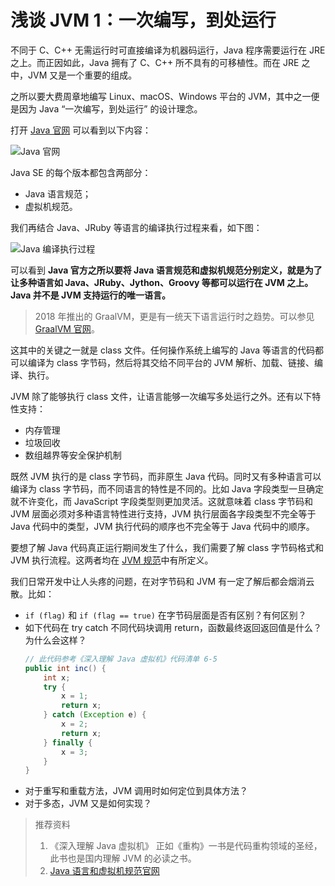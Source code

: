 # 浅谈 JVM 1：一次编写，到处运行

不同于 C、C++ 无需运行时可直接编译为机器码运行，Java 程序需要运行在 JRE 之上。而正因如此，Java 拥有了 C、C++ 所不具有的可移植性。而在 JRE 之中，JVM 又是一个重要的组成。

之所以要大费周章地编写 Linux、macOS、Windows 平台的 JVM，其中之一便是因为 Java “一次编写，到处运行” 的设计理念。

打开 [Java 官网](https://docs.oracle.com/javase/specs/index.html) 可以看到以下内容：

![Java 官网](https://blog-pic-1251295613.cos.ap-guangzhou.myqcloud.com/1641718576.98SmartPic.png)

Java SE 的每个版本都包含两部分：
- Java 语言规范；
- 虚拟机规范。

我们再结合 Java、JRuby 等语言的编译执行过程来看，如下图：

![Java 编译执行过程](https://blog-pic-1251295613.cos.ap-guangzhou.myqcloud.com/1641719366.23SmartPic.png)

可以看到 **Java 官方之所以要将 Java 语言规范和虚拟机规范分别定义，就是为了让多种语言如 Java、JRuby、Jython、Groovy 等都可以运行在 JVM 之上。Java 并不是 JVM 支持运行的唯一语言。**

> 2018 年推出的 GraalVM，更是有一统天下语言运行时之趋势。可以参见 [GraalVM 官网](https://www.graalvm.org/)。

这其中的关键之一就是 class 文件。任何操作系统上编写的 Java 等语言的代码都可以编译为 class 字节码，然后将其交给不同平台的 JVM 解析、加载、链接、编译、执行。

JVM 除了能够执行 class 文件，让语言能够一次编写多处运行之外。还有以下特性支持：
- 内存管理
- 垃圾回收
- 数组越界等安全保护机制

既然 JVM 执行的是 class 字节码，而非原生 Java 代码。同时又有多种语言可以编译为 class 字节码，而不同语言的特性是不同的。比如 Java 字段类型一旦确定就不许变化，而 JavaScript 字段类型则更加灵活。这就意味着 class 字节码和 JVM 层面必须对多种语言特性进行支持，JVM 执行层面各字段类型不完全等于 Java 代码中的类型，JVM 执行代码的顺序也不完全等于 Java 代码中的顺序。

要想了解 Java 代码真正运行期间发生了什么，我们需要了解 class 字节码格式和 JVM 执行流程。这两者均在 [JVM 规范](https://docs.oracle.com/javase/specs/jvms/se17/html/index.html)中有所定义。

我们日常开发中让人头疼的问题，在对字节码和 JVM 有一定了解后都会烟消云散。比如：
- `if (flag)` 和 `if (flag == true)` 在字节码层面是否有区别？有何区别？
- 如下代码在 try catch 不同代码块调用 return，函数最终返回返回值是什么？为什么会这样？
    ```java
    // 此代码参考《深入理解 Java 虚拟机》代码清单 6-5
    public int inc() {
        int x;
        try {
            x = 1;
            return x;
        } catch (Exception e) {
            x = 2;
            return x;
        } finally {
            x = 3;
        }
    }
    ```
- 对于重写和重载方法，JVM 调用时如何定位到具体方法？
- 对于多态，JVM 又是如何实现？

> 推荐资料
>
> 1. 《深入理解 Java 虚拟机》
> 正如《重构》一书是代码重构领域的圣经，此书也是国内理解 JVM 的必读之书。
> 2. [Java 语言和虚拟机规范官网](https://docs.oracle.com/javase/specs/index.html)
